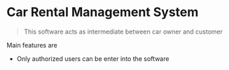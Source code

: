 # Car Rental Management System

> This  software acts as intermediate between car owner and customer

Main features are 

 * Only authorized users can be enter into the software

